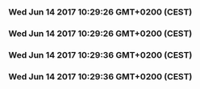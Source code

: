 ### Wed Jun 14 2017 10:29:26 GMT+0200 (CEST)
### Wed Jun 14 2017 10:29:26 GMT+0200 (CEST)
### Wed Jun 14 2017 10:29:36 GMT+0200 (CEST)
### Wed Jun 14 2017 10:29:36 GMT+0200 (CEST)
